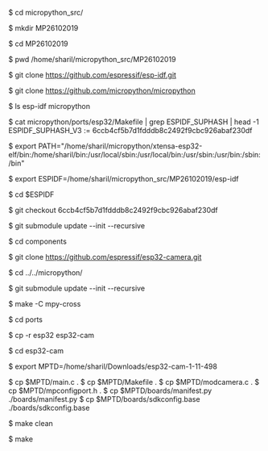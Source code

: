 $ cd micropython_src/

$ mkdir MP26102019

$ cd MP26102019

$ pwd
/home/sharil/micropython_src/MP26102019

$ git clone https://github.com/espressif/esp-idf.git

$ git clone https://github.com/micropython/micropython

$ ls 
esp-idf  micropython

$ cat micropython/ports/esp32/Makefile | grep ESPIDF_SUPHASH | head -1
ESPIDF_SUPHASH_V3 := 6ccb4cf5b7d1fdddb8c2492f9cbc926abaf230df

$ export PATH="/home/sharil/micropython/xtensa-esp32-elf/bin:/home/sharil/bin:/usr/local/sbin:/usr/local/bin:/usr/sbin:/usr/bin:/sbin:/bin"

$ export ESPIDF=/home/sharil/micropython_src/MP26102019/esp-idf

$ cd $ESPIDF

$ git checkout 6ccb4cf5b7d1fdddb8c2492f9cbc926abaf230df

$ git submodule update --init --recursive

$ cd components

$ git clone https://github.com/espressif/esp32-camera.git

$ cd ../../micropython/

$ git submodule update --init --recursive

$ make -C mpy-cross

$ cd ports

$ cp -r esp32 esp32-cam

$ cd esp32-cam

$ export MPTD=/home/sharil/Downloads/esp32-cam-1-11-498

$ cp $MPTD/main.c .
$ cp $MPTD/Makefile .
$ cp $MPTD/modcamera.c .
$ cp $MPTD/mpconfigport.h .
$ cp $MPTD/boards/manifest.py ./boards/manifest.py
$ cp $MPTD/boards/sdkconfig.base ./boards/sdkconfig.base

$ make clean

$ make
